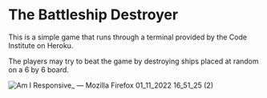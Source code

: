 <h1>The Battleship Destroyer</h1>
  This is a simple game that runs through a terminal provided by the Code Institute on Heroku.
  
  The players may try to beat the game by destroying ships placed at random on a 6 by 6 board.
   
![Am I Responsive_ — Mozilla Firefox 01_11_2022 16_51_25 (2)](https://user-images.githubusercontent.com/104979865/199278084-ca674406-80e7-4ddc-9e68-2174745061a2.png)
